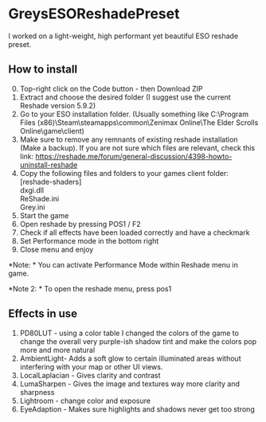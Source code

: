 # GreysESOReshadePreset
I worked on a light-weight, high performant yet beautiful ESO reshade preset.

## How to install
0. Top-right click on the Code button - then Download ZIP
1. Extract and choose the desired folder (I suggest use the current Reshade version 5.9.2)
2. Go to your ESO installation folder. (Usually something like C:\Program Files (x86)\Steam\steamapps\common\Zenimax Online\The Elder Scrolls Online\game\client)
3. Make sure to remove any remnants of existing reshade installation (Make a backup). If you are not sure which files are relevant, check this link: https://reshade.me/forum/general-discussion/4398-howto-uninstall-reshade
4. Copy the following files and folders to your games client folder:
   [reshade-shaders]  
   dxgi.dll  
   ReShade.ini  
   Grey.ini  
6. Start the game
7. Open reshade by pressing POS1 / F2
8. Check if all effects have been loaded correctly and have a checkmark
9. Set Performance mode in the bottom right
10. Close menu and enjoy

*Note: * You can activate Performance Mode within Reshade menu in game.

*Note 2: * To open the reshade menu, press pos1

## Effects in use
1. PD80LUT - using a color table I changed the colors of the game to change the overall very purple-ish shadow tint and make the colors pop more and more natural
2. AmbientLight- Adds a soft glow to certain illuminated areas without interfering with your map or other UI views.
3. LocalLaplacian - Gives clarity and contrast
4. LumaSharpen - Gives the image and textures way more clarity and sharpness
5. Lightroom - change color and exposure
6. EyeAdaption - Makes sure highlights and shadows never get too strong
